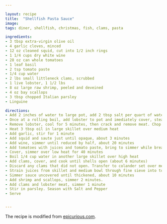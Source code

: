 ```yaml
---

layout: recipe
title:  "Shellfish Pasta Sauce"
image:
tags: diner, shellfish, christmas, fish, clams, pasta

ingredients:
- 3 tbsp extra-virgin olive oil
- 4 garlic cloves, minced
- 12 oz cleaned squid, cut into 1/2 inch rings
- 1 1/4 cups dry white wine
- 28 oz can whole tomatoes
- 1 leaf basil
- 2 tsp tomato paste
- 1/4 cup water
- 2 lbs small littleneck clams, scrubbed
- 1 live lobster, 1 1/2 lbs
- 8 oz large raw shrimp, peeled and deveined
- 4 oz bay scallops
- 3 tbsp chopped Italian parsley
- Linguine

directions:
- Add 2 inches of water to large pot, add 2 tbsp salt per quart of water, bring to boil
- Once at a rolling boil, add lobster to pot and imediately cover, steam for 9-11 minutes
- Remove lobster, cool for 5 minutes, then crack and remove meat. Chop meat into bite-sized pieces
- Heat 3 tbsp oil in large skillet over medium heat
- Add garlic, stir for 1 minute
- Add squid and saute just until opaque, about 3 minutes
- Add wine, simmer until reduced by half, about 20 minutes
- Add tomatoes with juices and tomato paste, bring to simmer while breaking up tomatoes
- Cover, simmer over low heat for 40 minutes
- Boil 1/4 cup water in another large skillet over high heat
- Add clams, cover, and cook until shells open (about 6 minutes)
- Discard any clams that did not open. Transfer to colander set over medium bowl and drain
- Strain juices from skillet and medium bowl through fine sieve into tomato sauce
- Simmer sauce uncovered until thickened, about 10 minutes
- Add shrimp and scallops, simmer 2 minutes.
- Add clams and lobster meat, simmer 1 minute
- Stir in parsley. Season with Salt and Pepper
- Serve


---
```


The recipe is modified from [epicurious.com](https://www.epicurious.com/recipes/food/views/linguine-with-shellfish-sauce-103431).

